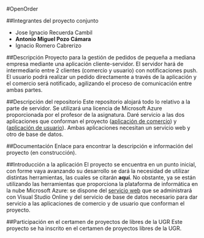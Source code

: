 #OpenOrder

##Integrantes del proyecto conjunto
- Jose Ignacio Recuerda Cambil
- **Antonio Miguel Pozo Cámara**
- Ignacio Romero Cabrerizo

##Descripción
Proyecto para la gestión de pedidos de pequeña a mediana empresa mediante una aplicación cliente-servidor. El servidor hará de intermediario entre 2 clientes (comercio y usuario) con notificaciones push. El usuario podrá realizar un pedido directamente a través de la aplicación y el comercio será notificado, agilizando el proceso de comunicación entre ambas partes.

##Descripción del repositorio
Este repositorio alojará todo lo relativo a la parte de servidor. Se utilizará una licencia de Microsoft Azure proporcionada por el profesor de la asignatura.
Daré servicio a las dos aplicaciones que conforman el proyecto ([aplicación de comercio](https://github.com/ignaciorecuerda/Proyecto_IV)) y ([aplicación de usuario](https://github.com/nachobit/IV_PR_OpenOrder)). Ambas aplicaciones necesitan un servicio web y otro de base de datos.

##Documentación
Enlace para encontrar la descripción e información del proyecto (en construcción).

##Introducción a la aplicación
El proyecto se encuentra en un punto inicial, con forme vaya avanzando su desarrollo se dará la necesidad de utilizar distintas herramientas, las cuales se citarán **aquí**.
No obstante, ya se están utilizando las herramientas que proporciona la plataforma de informática en la nube Microsoft Azure: se dispone del [servicio web](openorder.azurewebsites.net) que se administrará con Visual Studio Online y del servicio de base de datos necesario para dar servicio a las aplicaciones de comercio y de usuario que conforman el proyecto.

##Participación en el certamen de proyectos de libres de la UGR
Este proyecto se ha inscrito en el certamen de proyectos libres de la UGR.
